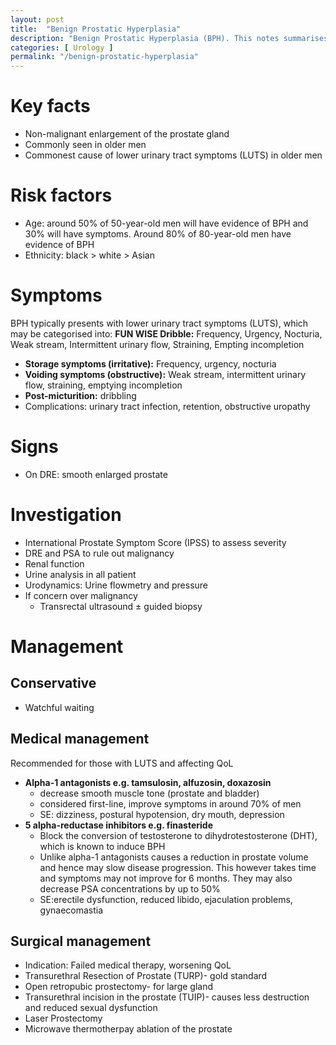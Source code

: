```yaml
---
layout: post
title:  "Benign Prostatic Hyperplasia"
description: "Benign Prostatic Hyperplasia (BPH). This notes summarises the key facts about BPH, it's aetiology, presentation, examination findings, investigations and management/tretment options for Benign Prostatic Hyperplasia (BPH)"
categories: [ Urology ]
permalink: "/benign-prostatic-hyperplasia"
---
```


# Key facts
- Non-malignant enlargement of the prostate gland
- Commonly seen in older men
- Commonest cause of lower urinary tract symptoms (LUTS) in older men

# Risk factors
- Age: around 50% of 50-year-old men will have evidence of BPH and 30% will have symptoms. Around 80% of 80-year-old men have evidence of BPH
- Ethnicity: black > white > Asian

# Symptoms
BPH typically presents with lower urinary tract symptoms (LUTS), which may be categorised into:
**FUN WISE Dribble:** Frequency, Urgency, Nocturia, Weak stream, Intermittent urinary flow, Straining, Empting incompletion
- **Storage symptoms (irritative):** Frequency, urgency, nocturia
- **Voiding symptoms (obstructive):** Weak stream, intermittent urinary flow, straining, emptying incompletion
- **Post-micturition:** dribbling
- Complications: urinary tract infection, retention, obstructive uropathy

# Signs
- On DRE: smooth enlarged prostate

# Investigation
- International Prostate Symptom Score (IPSS) to assess severity
- DRE and PSA to rule out malignancy
- Renal function
- Urine analysis in all patient
- Urodynamics: Urine flowmetry and pressure
- If concern over malignancy
    - Transrectal ultrasound ± guided biopsy

# Management
## Conservative
- Watchful waiting
## Medical management
Recommended for those with LUTS and affecting QoL 
- **Alpha-1 antagonists e.g. tamsulosin, alfuzosin, doxazosin**
    - decrease smooth muscle tone (prostate and bladder)
    - considered first-line, improve symptoms in around 70% of men
    - SE: dizziness, postural hypotension, dry mouth, depression
- **5 alpha-reductase inhibitors e.g. finasteride**
    - Block the conversion of testosterone to dihydrotestosterone (DHT), which is known to induce BPH
    - Unlike alpha-1 antagonists causes a reduction in prostate volume and hence may slow disease progression. This however takes time and symptoms may not improve for 6 months. They may also decrease PSA concentrations by up to 50%
    - SE:erectile dysfunction, reduced libido, ejaculation problems, gynaecomastia
## Surgical management
- Indication: Failed medical therapy, worsening QoL
- Transurethral Resection of Prostate (TURP)- gold standard
- Open retropubic prostectomy- for large gland
- Transurethral incision in the prostate (TUIP)- causes less destruction and reduced sexual dysfunction
- Laser Prostectomy
- Microwave thermotherpay ablation of the prostate